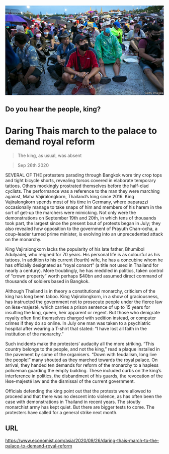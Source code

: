![](./images/20200926_ASP004_1.jpg)

## Do you hear the people, king?

# Daring Thais march to the palace to demand royal reform

> The king, as usual, was absent

> Sep 26th 2020

SEVERAL OF THE protesters parading through Bangkok wore tiny crop tops and tight bicycle shorts, revealing torsos covered in elaborate temporary tattoos. Others mockingly prostrated themselves before the half-clad cyclists. The performance was a reference to the man they were marching against, Maha Vajiralongkorn, Thailand’s king since 2016. King Vajiralongkorn spends most of his time in Germany, where paparazzi occasionally manage to take snaps of him and members of his harem in the sort of get-up the marchers were mimicking. Not only were the demonstrations on September 19th and 20th, in which tens of thousands took part, the largest since the present bout of protests began in July; they also revealed how opposition to the government of Prayuth Chan-ocha, a coup-leader turned prime minister, is evolving into an unprecedented attack on the monarchy.

King Vajiralongkorn lacks the popularity of his late father, Bhumibol Adulyadej, who reigned for 70 years. His personal life is as colourful as his tattoos. In addition to his current (fourth) wife, he has a concubine whom he has officially designated as “royal consort” (a title not used in Thailand for nearly a century). More troublingly, he has meddled in politics, taken control of “crown property” worth perhaps $40bn and assumed direct command of thousands of soldiers based in Bangkok.

Although Thailand is in theory a constitutional monarchy, criticism of the king has long been taboo. King Vajiralongkorn, in a show of graciousness, has instructed the government not to prosecute people under the fierce law on lèse-majesté, which carries a prison sentence of up to 15 years for insulting the king, queen, heir apparent or regent. But those who denigrate royalty often find themselves charged with sedition instead, or computer crimes if they do so online. In July one man was taken to a psychiatric hospital after wearing a T-shirt that stated: “I have lost all faith in the institution of the monarchy.”

Such incidents make the protesters’ audacity all the more striking. “This country belongs to the people, and not the king,” read a plaque installed in the pavement by some of the organisers. “Down with feudalism, long live the people!” many shouted as they marched towards the royal palace. On arrival, they handed ten demands for reform of the monarchy to a hapless policeman guarding the empty building. These included curbs on the king’s interference in politics, the disbandment of his guards, the revocation of the lèse-majesté law and the dismissal of the current government.

Officials defending the king point out that the protests were allowed to proceed and that there was no descent into violence, as has often been the case with demonstrations in Thailand in recent years. The stoutly monarchist army has kept quiet. But there are bigger tests to come. The protesters have called for a general strike next month.

## URL

https://www.economist.com/asia/2020/09/26/daring-thais-march-to-the-palace-to-demand-royal-reform
